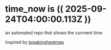 # time_now is (( 2025-09-24T04:00:00.113Z ))

an automated repo that shows the currnent time

inspired by [breakingheatmap](https://github.com/breakingheatmap/breakingheatmap)